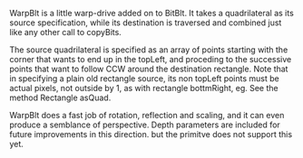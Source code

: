 WarpBlt is a little warp-drive added on to BitBlt.  It takes a quadrilateral as its source specification, while its destination is traversed and combined just like any other call to copyBits.

The source quadrilateral is specified as an array of points starting with the corner that wants to end up in the topLeft, and proceding to the successive points that want to follow CCW around the destination rectangle.  Note that in specifying a plain old rectangle source, its non topLeft points must be actual pixels, not outside by 1, as with rectangle bottmRight, eg.  See the method Rectangle asQuad.

WarpBlt does a fast job of rotation, reflection and scaling, and it can even produce a semblance of perspective.  Depth parameters are included for future improvements in this direction. but the primitve does not support this yet.